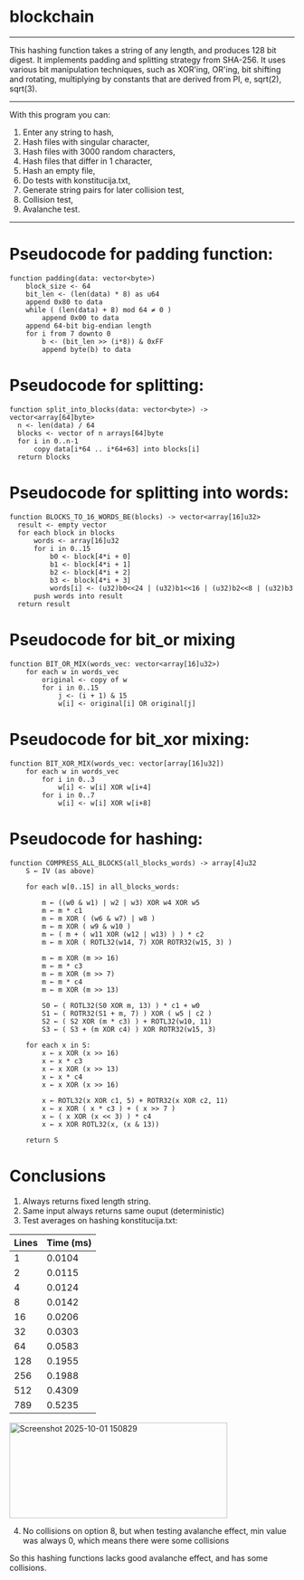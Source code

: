 # blockchain

---

This hashing function takes a string of any length, and produces 128 bit digest. It implements padding and splitting strategy from SHA-256. It uses various bit manipulation techniques, such as XOR'ing, OR'ing, bit shifting and rotating, multiplying by constants that are derived from PI, e, sqrt(2), sqrt(3).

---

With this program you can:
  1. Enter any string to hash,
  2. Hash files with singular character,
  3. Hash files with 3000 random characters,
  4. Hash files that differ in 1 character,
  5. Hash an empty file,
  6. Do tests with konstitucija.txt,
  7. Generate string pairs for later collision test,
  8. Collision test,
  9. Avalanche test.

---

# Pseudocode for padding function:
```
function padding(data: vector<byte>)
    block_size <- 64
    bit_len <- (len(data) * 8) as u64
    append 0x80 to data
    while ( (len(data) + 8) mod 64 ≠ 0 )
        append 0x00 to data
    append 64-bit big-endian length
    for i from 7 downto 0
        b <- (bit_len >> (i*8)) & 0xFF
        append byte(b) to data
```

  # Pseudocode for splitting:

  ```
  function split_into_blocks(data: vector<byte>) -> vector<array[64]byte>
    n <- len(data) / 64
    blocks <- vector of n arrays[64]byte
    for i in 0..n-1
        copy data[i*64 .. i*64+63] into blocks[i]
    return blocks
```

  # Pseudocode for splitting into words:

  ```
function BLOCKS_TO_16_WORDS_BE(blocks) -> vector<array[16]u32>
    result <- empty vector
    for each block in blocks
        words <- array[16]u32
        for i in 0..15
            b0 <- block[4*i + 0]
            b1 <- block[4*i + 1]
            b2 <- block[4*i + 2]
            b3 <- block[4*i + 3]
            words[i] <- (u32)b0<<24 | (u32)b1<<16 | (u32)b2<<8 | (u32)b3
        push words into result
    return result
```

# Pseudocode for bit_or mixing

```
function BIT_OR_MIX(words_vec: vector<array[16]u32>)
    for each w in words_vec
        original <- copy of w
        for i in 0..15
            j <- (i + 1) & 15
            w[i] <- original[i] OR original[j]
```

# Pseudocode for bit_xor mixing:

```
function BIT_XOR_MIX(words_vec: vector[array[16]u32])
    for each w in words_vec
        for i in 0..3
            w[i] <- w[i] XOR w[i+4]
        for i in 0..7
            w[i] <- w[i] XOR w[i+8]
```

# Pseudocode for hashing:

```
function COMPRESS_ALL_BLOCKS(all_blocks_words) -> array[4]u32
    S ← IV (as above)

    for each w[0..15] in all_blocks_words:

        m ← ((w0 & w1) | w2 | w3) XOR w4 XOR w5
        m ← m * c1
        m ← m XOR ( (w6 & w7) | w8 )
        m ← m XOR ( w9 & w10 )
        m ← ( m + ( w11 XOR (w12 | w13) ) ) * c2
        m ← m XOR ( ROTL32(w14, 7) XOR ROTR32(w15, 3) )

        m ← m XOR (m >> 16)
        m ← m * c3
        m ← m XOR (m >> 7)
        m ← m * c4
        m ← m XOR (m >> 13)

        S0 ← ( ROTL32(S0 XOR m, 13) ) * c1 + w0
        S1 ← ( ROTR32(S1 + m, 7) ) XOR ( w5 | c2 )
        S2 ← ( S2 XOR (m * c3) ) + ROTL32(w10, 11)
        S3 ← ( S3 + (m XOR c4) ) XOR ROTR32(w15, 3)

    for each x in S:
        x ← x XOR (x >> 16)
        x ← x * c3
        x ← x XOR (x >> 13)
        x ← x * c4
        x ← x XOR (x >> 16)

        x ← ROTL32(x XOR c1, 5) + ROTR32(x XOR c2, 11)
        x ← x XOR ( x * c3 ) + ( x >> 7 )
        x ← ( x XOR (x << 3) ) * c4
        x ← x XOR ROTL32(x, (x & 13))

    return S
```

# Conclusions

  1. Always returns fixed length string.
  2. Same input always returns same ouput (deterministic)
  3. Test averages on hashing konstitucija.txt:
     
| Lines | Time (ms) |
|-------|-----------|
| 1     | 0.0104    |
| 2     | 0.0115    |
| 4     | 0.0124    |
| 8     | 0.0142    |
| 16    | 0.0206    |
| 32    | 0.0303    |
| 64    | 0.0583    |
| 128   | 0.1955    |
| 256   | 0.1988    |
| 512   | 0.4309    |
| 789   | 0.5235    |


  <img width="385" height="169" alt="Screenshot 2025-10-01 150829" src="https://github.com/user-attachments/assets/608dd496-b6ec-44af-b757-a9f453f78a35" />

  4. No collisions on option 8, but when testing avalanche effect, min value was always 0, which means there were some collisions


So this hashing functions lacks good avalanche effect, and has some collisions.













    

